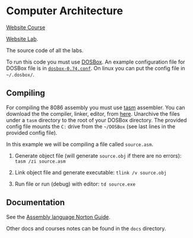 # Computer Architecture
[Website Course](http://www.cs.ubbcluj.ro/~vancea/)

[Website Lab](http://www.cs.ubbcluj.ro/~radu.dragos/teaching/arhitectura-sistemelor-de-calcul/).

The source code of all the labs.

To run this code you must use [DOSBox](http://www.dosbox.com/). An example configuration file for DOSBox file is in [`dosbox-0.74.conf`](https://github.com/leyyin/university/blob/master/computer-architecture/dosbox-0.74.conf).
On linux you can put the config file in `~/.dosbox/`.

## Compiling
For compiling the 8086 assembly you must use [tasm](https://en.wikipedia.org/wiki/Turbo_Assembler) assembler.
You can download the the compiler, linker, editor, from [here](http://www.cs.ubbcluj.ro/~radu.dragos/asc/tasm-tlink-td.zip). Unarchive the files under a `tasm` directory to the root of your DOSBox directory. The provided config file mounts the `C:` drive from the `~/DOSBox` (see last lines in the provided config file).

In this example we will be compiling a file called `source.asm`.

1. Generate object file (will generate `source.obj` if there are no errors):
`tasm /zi source.asm`

2. Link object file and generate executable:
`tlink /v source.obj`

3. Run file or run (debug) with editor: `td source.exe`

## Documentation
See the [Assembly language Norton Guide](http://www.ousob.com/ng/asm/).

Other docs and courses notes can be found in the `docs` directory.
